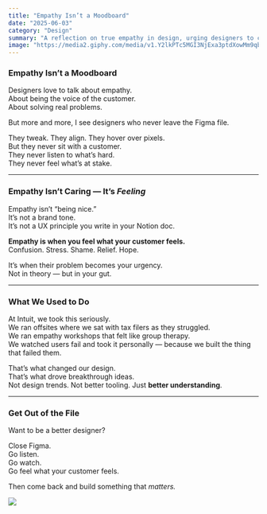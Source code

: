 ```yaml
---
title: "Empathy Isn’t a Moodboard"
date: "2025-06-03"
category: "Design"
summary: "A reflection on true empathy in design, urging designers to connect with users beyond the screen."
image: "https://media2.giphy.com/media/v1.Y2lkPTc5MGI3NjExa3ptdXowMm9qbWdyNXI5dWU2Y3FxbDJtczljY3JzdGE3NmFxOWZ4OCZlcD12MV9pbnRlcm5hbF9naWZfYnlfaWQmY3Q9Zw/l5IZuiOBnZubO8tNvm/giphy.gif"
---
```


### Empathy Isn’t a Moodboard

Designers love to talk about empathy.  
About being the voice of the customer.  
About solving real problems.

But more and more, I see designers who never leave the Figma file.

They tweak. They align. They hover over pixels.  
But they never sit with a customer.  
They never listen to what’s hard.  
They never feel what’s at stake.

---

### Empathy Isn’t Caring — It’s *Feeling*

Empathy isn’t “being nice.”  
It’s not a brand tone.  
It’s not a UX principle you write in your Notion doc.

**Empathy is when you feel what your customer feels.**  
Confusion. Stress. Shame. Relief. Hope.

It’s when their problem becomes your urgency.  
Not in theory — but in your gut.

---

### What We Used to Do

At Intuit, we took this seriously.  
We ran offsites where we sat with tax filers as they struggled.  
We ran empathy workshops that felt like group therapy.  
We watched users fail and took it personally — because we built the thing that failed them.

That’s what changed our design.  
That’s what drove breakthrough ideas.  
Not design trends. Not better tooling. Just **better understanding**.

---

### Get Out of the File

Want to be a better designer?

Close Figma.  
Go listen.  
Go watch.  
Go feel what your customer feels.

Then come back and build something that *matters.*

![](https://media2.giphy.com/media/v1.Y2lkPTc5MGI3NjExa3ptdXowMm9qbWdyNXI5dWU2Y3FxbDJtczljY3JzdGE3NmFxOWZ4OCZlcD12MV9pbnRlcm5hbF9naWZfYnlfaWQmY3Q9Zw/l5IZuiOBnZubO8tNvm/giphy.gif)


